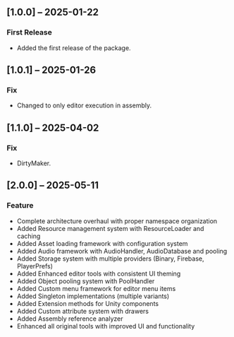 ## [1.0.0] – 2025-01-22
### First Release
- Added the first release of the package.
## [1.0.1] – 2025-01-26
### Fix
- Changed to only editor execution in assembly.
## [1.1.0] – 2025-04-02
### Fix
- DirtyMaker.
## [2.0.0] – 2025-05-11
### Feature
- Complete architecture overhaul with proper namespace organization
- Added Resource management system with ResourceLoader<T> and caching
- Added Asset loading framework with configuration system
- Added Audio framework with AudioHandler, AudioDatabase and pooling
- Added Storage system with multiple providers (Binary, Firebase, PlayerPrefs)
- Added Enhanced editor tools with consistent UI theming
- Added Object pooling system with PoolHandler<T>
- Added Custom menu framework for editor menu items
- Added Singleton implementations (multiple variants)
- Added Extension methods for Unity components
- Added Custom attribute system with drawers
- Added Assembly reference analyzer
- Enhanced all original tools with improved UI and functionality